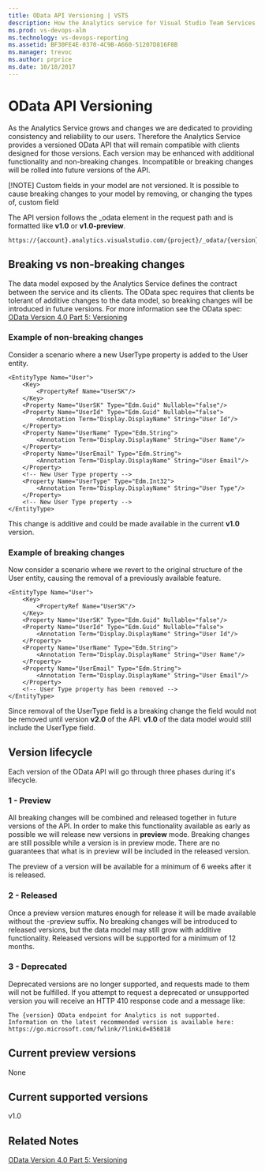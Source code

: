 ```yaml
---
title: OData API Versioning | VSTS  
description: How the Analytics service for Visual Studio Team Services (VSTS) manages changes to the OData API. 
ms.prod: vs-devops-alm
ms.technology: vs-devops-reporting
ms.assetid: BF30FE4E-0370-4C9B-A660-51207D816F8B
ms.manager: trevoc
ms.author: prprice
ms.date: 10/18/2017
---
```


# OData API Versioning
As the Analytics Service grows and changes we are dedicated to providing consistency and reliability to our users. Therefore the Analytics Service provides a versioned OData API that will remain compatible with clients designed for those versions. Each version may be enhanced with additional functionality and non-breaking changes. Incompatible or breaking changes will be rolled into future versions of the API.

[!NOTE]
Custom fields in your model are not versioned. It is possible to cause breaking changes to your model by removing, or changing the types of, custom field

The API version follows the _odata element in the request path and is formatted like **v1.0** or **v1.0-preview**.
```
https://{account}.analytics.visualstudio.com/{project}/_odata/{version}/$metadata
```

## Breaking vs non-breaking changes
The data model exposed by the Analytics Service defines the contract between the service and its clients. The OData spec requires that clients be tolerant of additive changes to the data model, so breaking changes will be introduced in future versions. For more information see the OData spec: 
[OData Version 4.0 Part 5: Versioning](http://docs.oasis-open.org/odata/odata/v4.0/errata03/os/complete/part1-protocol/odata-v4.0-errata03-os-part1-protocol-complete.html#_Toc453752208)

### Example of non-breaking changes
Consider a scenario where a new UserType property is added to the User entity.
```
<EntityType Name="User">
    <Key>
        <PropertyRef Name="UserSK"/>
    </Key>
    <Property Name="UserSK" Type="Edm.Guid" Nullable="false"/>
    <Property Name="UserId" Type="Edm.Guid" Nullable="false">
        <Annotation Term="Display.DisplayName" String="User Id"/>
    </Property>
    <Property Name="UserName" Type="Edm.String">
        <Annotation Term="Display.DisplayName" String="User Name"/>
    </Property>
    <Property Name="UserEmail" Type="Edm.String">
        <Annotation Term="Display.DisplayName" String="User Email"/>
    </Property>
    <!-- New User Type property -->
    <Property Name="UserType" Type="Edm.Int32">
        <Annotation Term="Display.DisplayName" String="User Type"/>
    </Property>
    <!-- New User Type property -->
</EntityType>
```
This change is additive and could be made available in the current **v1.0** version.

### Example of breaking changes
Now consider a scenario where we revert to the original structure of the User entity, causing the removal of a previously available feature.
```
<EntityType Name="User">
    <Key>
        <PropertyRef Name="UserSK"/>
    </Key>
    <Property Name="UserSK" Type="Edm.Guid" Nullable="false"/>
    <Property Name="UserId" Type="Edm.Guid" Nullable="false">
        <Annotation Term="Display.DisplayName" String="User Id"/>
    </Property>
    <Property Name="UserName" Type="Edm.String">
        <Annotation Term="Display.DisplayName" String="User Name"/>
    </Property>
    <Property Name="UserEmail" Type="Edm.String">
        <Annotation Term="Display.DisplayName" String="User Email"/>
    </Property>
    <!-- User Type property has been removed -->
</EntityType>
```
Since removal of the UserType field is a breaking change the field would not be removed until version **v2.0** of the API. **v1.0** of the data model would still include the UserType field.

## Version lifecycle
Each version of the OData API will go through three phases during it's lifecycle. 

### 1 - Preview
All breaking changes will be combined and released together in future versions of the API. In order to make this functionality available as early as possible we will release new versions in **preview** mode. Breaking changes are still possible while a version is in preview mode. There are no guarantees that what is in preview will be included in the released version.

The preview of a version will be available for a minimum of 6 weeks after it is released.

### 2 - Released
Once a preview version matures enough for release it will be made available without the -preview suffix. No breaking changes will be introduced to released versions, but the data model may still grow with additive functionality. Released versions will be supported for a minimum of 12 months. 

### 3 - Deprecated
Deprecated versions are no longer supported, and requests made to them will not be fulfilled. If you attempt to request a deprecated or unsupported version you will receive an HTTP 410 response code and a message like:

```
The {version} OData endpoint for Analytics is not supported. Information on the latest recommended version is available here: https://go.microsoft.com/fwlink/?linkid=856818
```


## Current preview versions
None

## Current supported versions
v1.0

## Related Notes
[OData Version 4.0 Part 5: Versioning](http://docs.oasis-open.org/odata/odata/v4.0/errata03/os/complete/part1-protocol/odata-v4.0-errata03-os-part1-protocol-complete.html#_Toc453752208)
